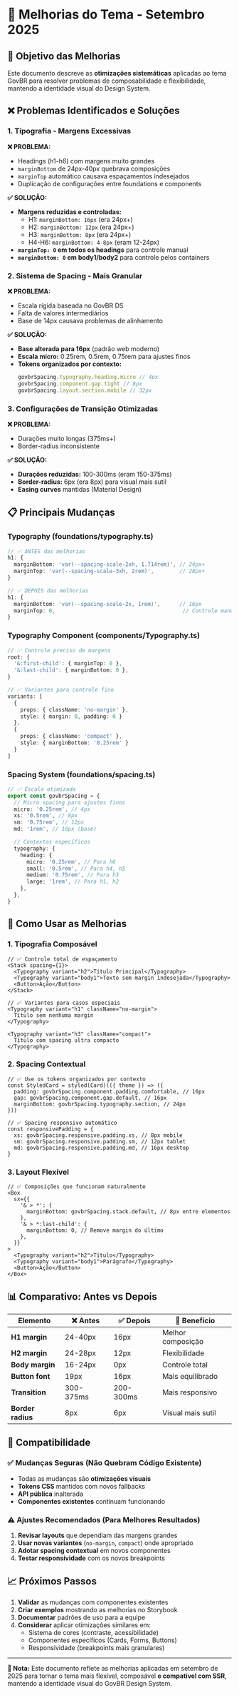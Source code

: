 # 🎨 Melhorias do Tema - Setembro 2025

## 🎯 Objetivo das Melhorias

Este documento descreve as **otimizações sistemáticas** aplicadas ao tema GovBR para resolver problemas de composabilidade e flexibilidade, mantendo a identidade visual do Design System.

## ❌ Problemas Identificados e Soluções

### 1. **Tipografia - Margens Excessivas**

**❌ PROBLEMA:**

- Headings (h1-h6) com margens muito grandes
- `marginBottom` de 24px-40px quebrava composições
- `marginTop` automático causava espaçamentos indesejados
- Duplicação de configurações entre foundations e components

**✅ SOLUÇÃO:**

- **Margens reduzidas e controladas:**
  - H1: `marginBottom: 16px` (era 24px+)
  - H2: `marginBottom: 12px` (era 24px+)
  - H3: `marginBottom: 8px` (era 24px+)
  - H4-H6: `marginBottom: 4-8px` (eram 12-24px)
- **`marginTop: 0` em todos os headings** para controle manual
- **`marginBottom: 0` em body1/body2** para controle pelos containers

### 2. **Sistema de Spacing - Mais Granular**

**❌ PROBLEMA:**

- Escala rígida baseada no GovBR DS
- Falta de valores intermediários
- Base de 14px causava problemas de alinhamento

**✅ SOLUÇÃO:**

- **Base alterada para 16px** (padrão web moderno)
- **Escala micro:** 0.25rem, 0.5rem, 0.75rem para ajustes finos
- **Tokens organizados por contexto:**
  ```typescript
  govbrSpacing.typography.heading.micro // 4px
  govbrSpacing.component.gap.tight // 8px
  govbrSpacing.layout.section.mobile // 32px
  ```

### 3. **Configurações de Transição Otimizadas**

**❌ PROBLEMA:**

- Durações muito longas (375ms+)
- Border-radius inconsistente

**✅ SOLUÇÃO:**

- **Durações reduzidas:** 100-300ms (eram 150-375ms)
- **Border-radius:** 6px (era 8px) para visual mais sutil
- **Easing curves** mantidas (Material Design)

## 📋 Principais Mudanças

### Typography (foundations/typography.ts)

```typescript
// ✅ ANTES das melhorias
h1: {
  marginBottom: 'var(--spacing-scale-2xh, 1.714rem)', // 24px+
  marginTop: 'var(--spacing-scale-3xh, 2rem)',        // 28px+
}

// ✅ DEPOIS das melhorias
h1: {
  marginBottom: 'var(--spacing-scale-2x, 1rem)',      // 16px
  marginTop: 0,                                        // Controle manual
}
```

### Typography Component (components/Typography.ts)

```typescript
// ✅ Controle preciso de margens
root: {
  '&:first-child': { marginTop: 0 },
  '&:last-child': { marginBottom: 0 },
}

// ✅ Variantes para controle fino
variants: [
  {
    props: { className: 'no-margin' },
    style: { margin: 0, padding: 0 }
  },
  {
    props: { className: 'compact' },
    style: { marginBottom: '0.25rem' }
  }
]
```

### Spacing System (foundations/spacing.ts)

```typescript
// ✅ Escala otimizada
export const govbrSpacing = {
  // Micro spacing para ajustes finos
  micro: '0.25rem', // 4px
  xs: '0.5rem', // 8px
  sm: '0.75rem', // 12px
  md: '1rem', // 16px (base)

  // Contextos específicos
  typography: {
    heading: {
      micro: '0.25rem', // Para h6
      small: '0.5rem', // Para h4, h5
      medium: '0.75rem', // Para h3
      large: '1rem', // Para h1, h2
    },
  },
}
```

## 🚀 Como Usar as Melhorias

### 1. **Tipografia Composável**

```tsx
// ✅ Controle total de espaçamento
<Stack spacing={1}>
  <Typography variant="h2">Título Principal</Typography>
  <Typography variant="body1">Texto sem margin indesejada</Typography>
  <Button>Ação</Button>
</Stack>

// ✅ Variantes para casos especiais
<Typography variant="h1" className="no-margin">
  Título sem nenhuma margin
</Typography>

<Typography variant="h3" className="compact">
  Título com spacing ultra compacto
</Typography>
```

### 2. **Spacing Contextual**

```tsx
// ✅ Use os tokens organizados por contexto
const StyledCard = styled(Card)(({ theme }) => ({
  padding: govbrSpacing.component.padding.comfortable, // 16px
  gap: govbrSpacing.component.gap.default, // 16px
  marginBottom: govbrSpacing.typography.section, // 24px
}))

// ✅ Spacing responsivo automático
const responsivePadding = {
  xs: govbrSpacing.responsive.padding.xs, // 8px mobile
  sm: govbrSpacing.responsive.padding.sm, // 12px tablet
  md: govbrSpacing.responsive.padding.md, // 16px desktop
}
```

### 3. **Layout Flexível**

```tsx
// ✅ Composições que funcionam naturalmente
<Box
  sx={{
    '& > *': {
      marginBottom: govbrSpacing.stack.default, // 8px entre elementos
    },
    '& > *:last-child': {
      marginBottom: 0, // Remove margin do último
    },
  }}
>
  <Typography variant="h2">Título</Typography>
  <Typography variant="body1">Parágrafo</Typography>
  <Button>Ação</Button>
</Box>
```

## 📊 Comparativo: Antes vs Depois

| Elemento          | ❌ Antes  | ✅ Depois | 🎯 Benefício      |
| ----------------- | --------- | --------- | ----------------- |
| **H1 margin**     | 24-40px   | 16px      | Melhor composição |
| **H2 margin**     | 24-28px   | 12px      | Flexibilidade     |
| **Body margin**   | 16-24px   | 0px       | Controle total    |
| **Button font**   | 19px      | 16px      | Mais equilibrado  |
| **Transition**    | 300-375ms | 200-300ms | Mais responsivo   |
| **Border radius** | 8px       | 6px       | Visual mais sutil |

## 🔧 Compatibilidade

### ✅ **Mudanças Seguras** (Não Quebram Código Existente)

- Todas as mudanças são **otimizações visuais**
- **Tokens CSS** mantidos com novos fallbacks
- **API pública** inalterada
- **Componentes existentes** continuam funcionando

### ⚠️ **Ajustes Recomendados** (Para Melhores Resultados)

1. **Revisar layouts** que dependiam das margens grandes
2. **Usar novas variantes** (`no-margin`, `compact`) onde apropriado
3. **Adotar spacing contextual** em novos componentes
4. **Testar responsividade** com os novos breakpoints

## 📈 Próximos Passos

1. **Validar** as mudanças com componentes existentes
2. **Criar exemplos** mostrando as melhorias no Storybook
3. **Documentar** padrões de uso para a equipe
4. **Considerar** aplicar otimizações similares em:
   - Sistema de cores (contraste, acessibilidade)
   - Componentes específicos (Cards, Forms, Buttons)
   - Responsividade (breakpoints mais granulares)

---

**📝 Nota:** Este documento reflete as melhorias aplicadas em setembro de 2025 para tornar o tema mais flexível, composável **e compatível com SSR**, mantendo a identidade visual do GovBR Design System.
